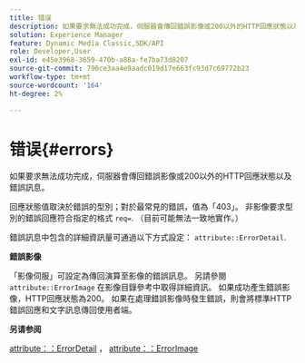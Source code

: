```yaml
---
title: 错误
description: 如果要求無法成功完成，伺服器會傳回錯誤影像或200以外的HTTP回應狀態以及錯誤訊息。
solution: Experience Manager
feature: Dynamic Media Classic,SDK/API
role: Developer,User
exl-id: e45e3968-3659-470b-a88a-fe7ba73d8207
source-git-commit: 790ce3aa4e9aadc019d17e663fc93d7c69772b23
workflow-type: tm+mt
source-wordcount: '164'
ht-degree: 2%

---
```


# 错误{#errors}

如果要求無法成功完成，伺服器會傳回錯誤影像或200以外的HTTP回應狀態以及錯誤訊息。

回應狀態值取決於錯誤的型別；對於最常見的錯誤，值為「403」。 非影像要求型別的錯誤回應符合指定的格式 `req=`. （目前可能無法一致地實作。）

錯誤訊息中包含的詳細資訊量可通過以下方式設定： `attribute::ErrorDetail`.

**錯誤影像**

「影像伺服」可設定為傳回演算至影像的錯誤訊息。 另請參閱 `attribute::ErrorImage` 在影像目錄參考中取得詳細資訊。 如果成功產生錯誤影像，HTTP回應狀態為200。 如果在處理錯誤影像時發生錯誤，則會將標準HTTP錯誤回應和文字訊息傳回使用者端。

**另请参阅**

[attribute：：ErrorDetail](../../../../../ir-api/material-cat/image-rendering-api-ref/c-ir-material-catalog/c-ir-attributes-reference/r-ir-errordetail.md#reference-123b56eed6cf49cea6e0490672b7c53b) ， [attribute：：ErrorImage](../../../../../ir-api/material-cat/image-rendering-api-ref/c-ir-material-catalog/c-ir-attributes-reference/r-ir-errorimage.md#reference-b58bdaba96074c52802ca8dc54bfe2f0)
